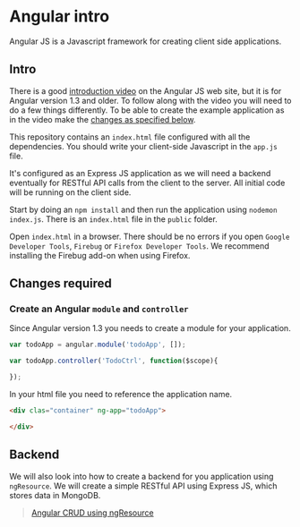 # Angular intro

Angular JS is a Javascript framework for creating client side applications.

## Intro

There is a good [introduction video](https://www.youtube.com/watch?v=uFTFsKmkQnQ) on the Angular JS web site, but it is for Angular version 1.3 and older. To follow along with the video you will need to do a few things differently. To be able to create the example application as in the video make the [changes as specified below](#changes-required).

This repository contains an `index.html` file configured with all the dependencies. You should write your client-side Javascript in the `app.js` file.

It's configured as an Express JS application as we will need a backend eventually for RESTful API calls from the client to the server. All initial code will be running on the client side.

Start by doing an `npm install` and then run the application using `nodemon index.js`. There is an `index.html` file in the `public` folder.

Open `index.html` in a browser. There should be no errors if you open `Google Developer Tools`, `Firebug` or `Firefox Developer Tools`. We recommend installing the Firebug add-on when using Firefox.

## Changes required

### Create an Angular `module` and `controller`

Since Angular version 1.3 you needs to create a module for your application.

```javascript
var todoApp = angular.module('todoApp', []);

var todoApp.controller('TodoCtrl', function($scope){

});
```

In your html file you need to reference the application name.

```html
<div clas="container" ng-app="todoApp">

</div>
```

## Backend

We will also look into how to create a backend for you application using `ngResource`. We will create a simple RESTful API using Express JS, which stores data in MongoDB.

> [Angular CRUD using ngResource](http://www.sitepoint.com/creating-crud-app-minutes-angulars-resource/)

